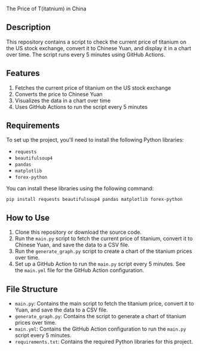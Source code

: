The Price of T(itatnium) in China

## Description

This repository contains a script to check the current price of titanium on the US stock exchange, convert it to Chinese Yuan, and display it in a chart over time. The script runs every 5 minutes using GitHub Actions.

## Features

1. Fetches the current price of titanium on the US stock exchange
2. Converts the price to Chinese Yuan
3. Visualizes the data in a chart over time
4. Uses GitHub Actions to run the script every 5 minutes

## Requirements

To set up the project, you'll need to install the following Python libraries:

- `requests`
- `beautifulsoup4`
- `pandas`
- `matplotlib`
- `forex-python`

You can install these libraries using the following command:

```
pip install requests beautifulsoup4 pandas matplotlib forex-python
```

## How to Use

1. Clone this repository or download the source code.
2. Run the `main.py` script to fetch the current price of titanium, convert it to Chinese Yuan, and save the data to a CSV file.
3. Run the `generate_graph.py` script to create a chart of the titanium prices over time.
4. Set up a GitHub Action to run the `main.py` script every 5 minutes. See the `main.yml` file for the GitHub Action configuration.

## File Structure

- `main.py`: Contains the main script to fetch the titanium price, convert it to Yuan, and save the data to a CSV file.
- `generate_graph.py`: Contains the script to generate a chart of titanium prices over time.
- `main.yml`: Contains the GitHub Action configuration to run the `main.py` script every 5 minutes.
- `requirements.txt`: Contains the required Python libraries for this project.
